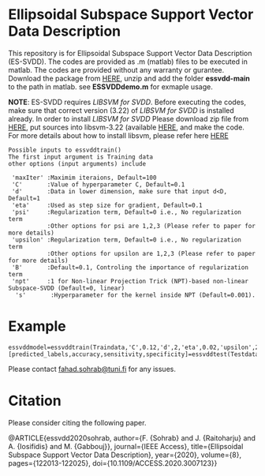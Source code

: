 # Ellipsoidal Subspace Support Vector Data Description
This repository is for Ellipsoidal Subspace Support Vector Data Description (ES-SVDD). The codes are provided as .m (matlab) files to be executed in matlab. The codes are provided without any warranty or gurantee. Download the package from [HERE](https://github.com/fahadsohrab/essvdd/archive/main.zip), unzip and add the folder **essvdd-main** to the path in matlab. see **ESSVDDdemo.m** for exmaple usage.


**NOTE**: ES-SVDD requires *LIBSVM for SVDD*. Before executing the codes, make sure that correct version (3.22) of *LIBSVM for SVDD* is installed already. In order to install *LIBSVM for SVDD*  Please download zip file from [HERE](https://www.csie.ntu.edu.tw/~cjlin/libsvmtools/svdd/libsvm-svdd-3.22.zip), put sources into libsvm-3.22 (available [HERE](https://www.csie.ntu.edu.tw/~cjlin/libsvm/oldfiles/libsvm-3.22.zip), and make the code. For more details about how to install libsvm, please refer here  [HERE](https://www.csie.ntu.edu.tw/~cjlin/libsvmtools/#libsvm_for_svdd_and_finding_the_smallest_sphere_containing_all_data)


```text
Possible inputs to essvddtrain()
The first input argument is Training data
other options (input arguments) include

 'maxIter' :Maximim iteraions, Default=100
 'C'       :Value of hyperparameter C, Default=0.1
 'd'       :Data in lower dimension, make sure that input d<D, Default=1
 'eta'     :Used as step size for gradient, Default=0.1
 'psi'     :Regularization term, Default=0 i.e., No regularization term
           :Other options for psi are 1,2,3 (Please refer to paper for more details)
 'upsilon' :Regularization term, Default=0 i.e., No regularization term
           :Other options for upsilon are 1,2,3 (Please refer to paper for more details)
 'B'       :Default=0.1, Controling the importance of regularization term
 'npt'     :1 for Non-linear Projection Trick (NPT)-based non-linear Subspace-SVDD (Default=0, linear)
  's'       :Hyperparameter for the kernel inside NPT (Default=0.001). 
 ```

# Example 
```text
essvddmodel=essvddtrain(Traindata,'C',0.12,'d',2,'eta',0.02,'upsilon',2);
[predicted_labels,accuracy,sensitivity,specificity]=essvddtest(Testdata,testlabels,essvddmodel); 
```

Please contact fahad.sohrab@tuni.fi for any issues.
# Citation
Please consider citing the following paper.

@ARTICLE{essvdd2020sohrab,
  author={F. {Sohrab} and J. {Raitoharju} and A. {Iosifidis} and M. {Gabbouj}},
  journal={IEEE Access}, 
  title={Ellipsoidal Subspace Support Vector Data Description}, 
  year={2020},
  volume={8},
  pages={122013-122025},
  doi={10.1109/ACCESS.2020.3007123}}

